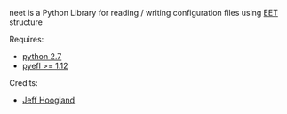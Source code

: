 neet is a Python Library for reading / writing configuration files using [EET](https://docs.enlightenment.org/auto/eet/struct__Eet__Data__Descriptor__Class.html) structure

Requires:
- [python 2.7](https://www.python.org/)
- [pyefl >= 1.12](http://git.enlightenment.org/bindings/python/python-efl.git/)

Credits:
- [Jeff Hoogland](http://www.jeffhoogland.com/)

